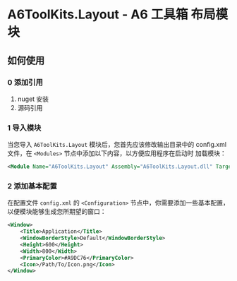 ﻿# A6ToolKits.Layout - A6 工具箱 布局模块

## 如何使用

### 0 添加引用

1. nuget 安装
2. 源码引用

### 1 导入模块

当您导入 `A6ToolKits.Layout` 模块后，您首先应该修改输出目录中的 config.xml 文件，在 `<Modules>` 节点中添加以下内容，以方便应用程序在启动时
加载模块：

```xml
<Module Name="A6ToolKits.Layout" Assembly="A6ToolKits.Layout.dll" Target="A6ToolKits.Layout.LayoutModule"/>
```

### 2 添加基本配置

在配置文件 `config.xml` 的 `<Configuration>` 节点中，你需要添加一些基本配置，以便模块能够生成您所期望的窗口：

```xml
<Window>
    <Title>Application</Title>
    <WindowBorderStyle>Default</WindowBorderStyle>
    <Height>600</Height>
    <Width>800</Width>
    <PrimaryColor>#A9DC76</PrimaryColor>
    <Icon>/Path/To/Icon.png</Icon>
</Window>
```